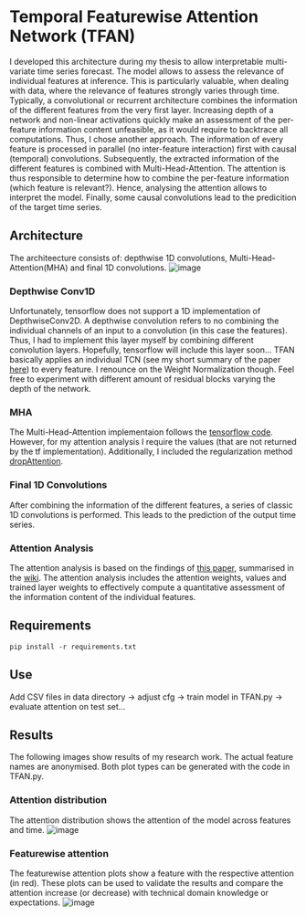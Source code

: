 # Temporal Featurewise Attention Network (TFAN)
I developed this architecture during my thesis to allow interpretable multi-variate time series forecast. The model allows to assess the relevance of individual features at inference. This is particularly valuable, when dealing with data, where the relevance of features strongly varies through time. Typically, a convolutional or recurrent architecture combines the information of the different features from the very first layer. Increasing depth of a network and non-linear activations quickly make an assessment of the per-feature information content unfeasible, as it would require to backtrace all computations. Thus, I chose another approach. The information of every feature is processed in parallel (no inter-feature interaction) first with causal (temporal) convolutions. Subsequently, the extracted information of the different features is combined with Multi-Head-Attention. The attention is thus responsible to determine how to combine the per-feature information (which feature is relevant?). Hence, analysing the attention allows to interpret the model. Finally, some causal convolutions lead to the predicition of the target time series.

## Architecture
The architeecture consists of: depthwise 1D convolutions, Multi-Head-Attention(MHA) and final 1D convolutions.
![image](https://user-images.githubusercontent.com/62936465/123063000-4f001180-d40d-11eb-8764-754821c195d2.png)
### Depthwise Conv1D
Unfortunately, tensorflow does not support a 1D implementation of DepthwiseConv2D. A depthwise convolution refers to no combining the individual channels of an input to a convolution (in this case the features). Thus, I had to implement this layer myself by combining different convolution layers. Hopefully, tensorflow will include this layer soon...
TFAN basically applies an individual TCN (see my short summary of the paper [here](https://github.com/gmbss0/Time-Series_Forecast/wiki/An-Empirical-Evaluation-of-Generic-Convolutional-and-Recurrent-Networks-for-Sequence-Modeling-(TCN-paper))) to every feature. I renounce on the Weight Normalization though. Feel free to experiment with different amount of residual blocks varying the depth of the network.
### MHA
The Multi-Head-Attention implementaion follows the [tensorflow code](https://www.tensorflow.org/api_docs/python/tf/keras/layers/MultiHeadAttention). However, for my attention analysis I require the values (that are not returned by the tf implementation). Additionally, I included the regularization method [dropAttention](https://arxiv.org/abs/1907.11065).
### Final 1D Convolutions
After combining the information of the different features, a series of classic 1D convolutions is performed. This leads to the prediction of the output time series.
### Attention Analysis
The attention analysis is based on the findings of [this paper](https://arxiv.org/abs/2004.10102), summarised in the [wiki](https://github.com/gmbss0/Time-Series_Forecast/wiki/Attention-is-Not-Only-aWeight:-Analyzing-Transformers-with-Vector-Norms). The attention analysis includes the attention weights, values and trained layer weights to effectively compute a quantitative assessment of the information content of the individual features.

## Requirements
```
pip install -r requirements.txt
```
## Use 
Add CSV files in data directory -> adjust cfg -> train model in TFAN.py -> evaluate attention on test set...

## Results
The following images show results of my research work. The actual feature names are anonymised. Both plot types can be generated with the code in TFAN.py.
### Attention distribution
The attention distribution shows the attention of the model across features and time.
![image](https://user-images.githubusercontent.com/62936465/123095042-e7a68980-d42d-11eb-817e-7a70f7183a1e.png)
### Featurewise attention
The featurewise attention plots show a feature with the respective attention (in red). These plots can be used to validate the results and compare the attention increase (or decrease) with technical domain knowledge or expectations.
![image](https://user-images.githubusercontent.com/62936465/123094501-3dc6fd00-d42d-11eb-8a7d-cb6d31059755.png)

